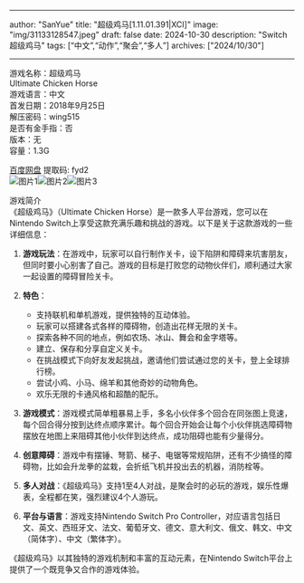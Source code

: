 
---
author: "SanYue"
title: "超级鸡马[1.11.01.391|XCI]"
image: "img/31133128547.jpeg"
draft: false
date: 2024-10-30
description: "Switch 超级鸡马"
tags: [“中文”,“动作”,“聚会”,“多人”]
archives: ["2024/10/30"]

---

游戏名称：超级鸡马   
Ultimate Chicken Horse    
游戏语言：中文  
首发日期：2018年9月25日  
解压密码：wing515  
是否有金手指：否  
版本：无   
容量：1.3G

[百度网盘](https://pan.baidu.com/s/1Sd85Ci4EQpFfoykyNRrIIA) 提取码: fyd2  
![图片1](img/7a7677464.jpg)![图片2](img/fefa178f2d.jpg)![图片3](img/77e2d5307.jpg)  

游戏简介  
《超级鸡马》（Ultimate Chicken Horse）是一款多人平台游戏，您可以在Nintendo Switch上享受这款充满乐趣和挑战的游戏。以下是关于这款游戏的一些详细信息：

1. **游戏玩法**：在游戏中，玩家可以自行制作关卡，设下陷阱和障碍来坑害朋友，但同时要小心别害了自己。游戏的目标是打败您的动物伙伴们，顺利通过大家一起设置的障碍冒险关卡。

2. **特色**：
   - 支持联机和单机游戏，提供独特的互动体验。
   - 玩家可以搭建各式各样的障碍物，创造出花样无限的关卡。
   - 探索各种不同的地点，例如农场、冰山、舞会和金字塔等。
   - 建立、保存和分享自定义关卡。
   - 在挑战模式下向好友发起挑战，邀请他们尝试通过您的关卡，登上全球排行榜。
   - 尝试小鸡、小马、绵羊和其他奇妙的动物角色。
   - 欢乐无限的卡通风格和超酷的配乐。

3. **游戏模式**：游戏模式简单粗暴易上手，多名小伙伴多个回合在同张图上竞速，每个回合得分按到达终点顺序累计。每个回合开始会让每个小伙伴挑选障碍物摆放在地图上来阻碍其他小伙伴到达终点，成功阻碍也能有少量得分。

4. **创意障碍**：游戏中有摆锤、弩箭、梯子、电锯等常规陷阱，还有不少搞怪的障碍物，比如会升龙拳的盆栽，会折纸飞机并投出去的机器，消防栓等。

5. **多人对战**：《超级鸡马》支持1至4人对战，是聚会时的必玩的游戏，娱乐性爆表，全程都在笑，强烈建议4个人游玩。

6. **平台与语言**：游戏支持Nintendo Switch Pro Controller，对应语言包括日文、英文、西班牙文、法文、葡萄牙文、德文、意大利文、俄文、韩文、中文（简体字）、中文（繁体字）。

《超级鸡马》以其独特的游戏机制和丰富的互动元素，在Nintendo Switch平台上提供了一个既竞争又合作的游戏体验。
